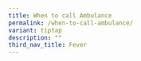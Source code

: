 ```yaml
---
title: When to call Ambulance
permalink: /when-to-call-ambulance/
variant: tiptap
description: ""
third_nav_title: Fever
---
```

